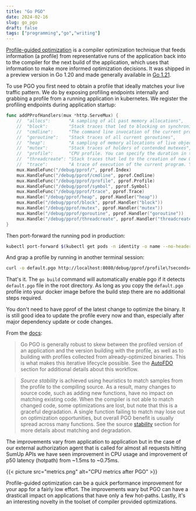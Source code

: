 ```yaml
---
title: "Go PGO"
date: 2024-02-16
slug: go_pgo
draft: false
tags: ["programming","go","writing"]
---
```


[Profile-guided optimization](https://go.dev/doc/pgo) is a compiler optimization technique that feeds information (a profile) from representative runs of the application back into to the compiler for the next build of the application, which uses that information to make more informed optimization decisions. It was shipped in a preview version in Go 1.20 and made generally available in [Go 1.21](https://go.dev/blog/pgo).

To use PGO you first need to obtain a profile that ideally matches your live traffic pattern. We do by exposing profiling endpoints internally and grabbing a profile from a running application in kubernetes. We register the profiling endpoints during application startup:

```go
func addPProfHandlers(mux *http.ServeMux) {
	//  "allocs":       "A sampling of all past memory allocations",
	//	"block":        "Stack traces that led to blocking on synchronization primitives",
	//	"cmdline":      "The command line invocation of the current program",
	//	"goroutine":    "Stack traces of all current goroutines",
	//	"heap":         "A sampling of memory allocations of live objects. You can specify the gc GET parameter to run GC before taking the heap sample.",
	//	"mutex":        "Stack traces of holders of contended mutexes",
	//	"profile":      "CPU profile. You can specify the duration in the seconds GET parameter. After you get the profile file, use the go tool pprof command to investigate the profile.",
	//	"threadcreate": "Stack traces that led to the creation of new OS threads",
	//	"trace":        "A trace of execution of the current program. You can specify the duration in the seconds GET parameter. After you get the trace file, use the go tool trace command to investigate the trace.",
	mux.HandleFunc("/debug/pprof/", pprof.Index)
	mux.HandleFunc("/debug/pprof/cmdline", pprof.Cmdline)
	mux.HandleFunc("/debug/pprof/profile", pprof.Profile)
	mux.HandleFunc("/debug/pprof/symbol", pprof.Symbol)
	mux.HandleFunc("/debug/pprof/trace", pprof.Trace)
	mux.Handle("/debug/pprof/heap", pprof.Handler("heap"))
	mux.Handle("/debug/pprof/block", pprof.Handler("block"))
	mux.Handle("/debug/pprof/mutex", pprof.Handler("mutex"))
	mux.Handle("/debug/pprof/goroutine", pprof.Handler("goroutine"))
	mux.Handle("/debug/pprof/threadcreate", pprof.Handler("threadcreate"))
}
```

Then port-forward the running pod in production:

```sh
kubectl port-forward $(kubectl get pods -n identity -o name --no-headers=true | grep 'app-name' | head -n 1) http
```

And grap a profile by running in another terminal session:

```sh
curl -o default.pgo http://localhost:8080/debug/pprof/profile\?seconds=30
```

That's it. The `go build` command will automatically enable pgo if it detects `default.pgo` file in the root directory. As long as you copy the `default.pgo` profile into your docker image before the build step there are no additional steps required.

You don't need to have pprof of the latest change to optimize the binary. It is still good idea to update the profile every now and than, especially after major dependency update or code changes.

From the [docs](https://go.dev/doc/pgo):

> Go PGO is generally robust to skew between the profiled version of an application and the version building with the profile, as well as to building with profiles collected from already-optimized binaries. This is what makes this iterative lifecycle possible. See the [AutoFDO](https://go.dev/doc/pgo#autofdo) section for additional details about this workflow.

> _Source stability_ is achieved using heuristics to match samples from the profile to the compiling source. As a result, many changes to source code, such as adding new functions, have no impact on matching existing code. When the compiler is not able to match changed code, some optimizations are lost, but note that this is a graceful degradation. A single function failing to match may lose out on optimization opportunities, but overall PGO benefit is usually spread across many functions. See the source [stability](https://go.dev/doc/pgo#source-stability) section for more details about matching and degradation.

The improvements vary from application to application but in the case of our external authorization agent that is called for almost all requests hitting SumUp APIs we have seen improvement in CPU usage and improvement of p50 latency (hotpath) from ~1.5ms to ~0.75ms.

{{< picture src="metrics.png" alt="CPU metrics after PGO" >}}

Profile-guided optimization can be a quick performance improvement for your app for a fairly low effort. The improvements wary but PGO can have a drasticall impact on applications that have only a few hot-paths. Lastly, it's an interesting novelty in the toolset of compiler provided optimizations.
